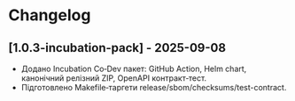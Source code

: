 # Changelog

## [1.0.3-incubation-pack] - 2025-09-08
- Додано Incubation Co‑Dev пакет: GitHub Action, Helm chart, канонічний релізний ZIP, OpenAPI контракт‑тест.
- Підготовлено Makefile‑таргети release/sbom/checksums/test-contract.
